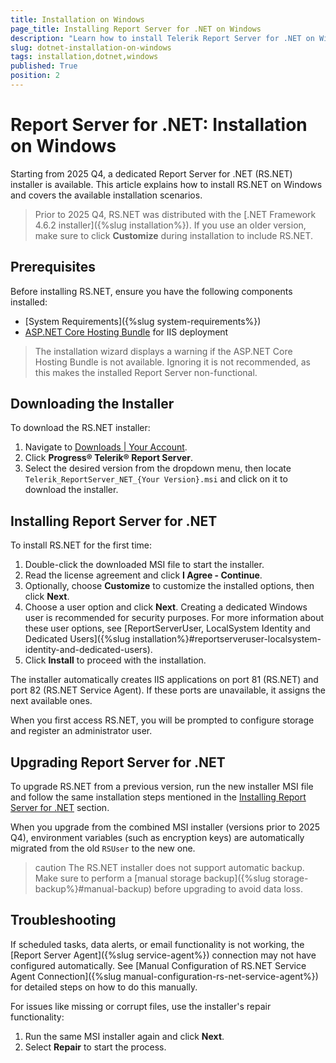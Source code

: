 ```yaml
---
title: Installation on Windows
page_title: Installing Report Server for .NET on Windows
description: "Learn how to install Telerik Report Server for .NET on Windows using the dedicated MSI installer, including prerequisites, step-by-step installation, and troubleshooting."
slug: dotnet-installation-on-windows
tags: installation,dotnet,windows
published: True
position: 2
---
```


# Report Server for .NET: Installation on Windows

Starting from 2025 Q4, a dedicated Report Server for .NET (RS.NET) installer is available. This article explains how to install RS.NET on Windows and covers the available installation scenarios.

> Prior to 2025 Q4, RS.NET was distributed with the [.NET Framework 4.6.2 installer]({%slug installation%}). If you use an older version, make sure to click **Customize** during installation to include RS.NET.

## Prerequisites

Before installing RS.NET, ensure you have the following components installed:

- [System Requirements]({%slug system-requirements%})
- [ASP.NET Core Hosting Bundle](https://learn.microsoft.com/en-us/aspnet/core/host-and-deploy/iis/?view=aspnetcore-8.0) for IIS deployment

> The installation wizard displays a warning if the ASP.NET Core Hosting Bundle is not available. Ignoring it is not recommended, as this makes the installed Report Server non-functional.

## Downloading the Installer

To download the RS.NET installer:

1. Navigate to [Downloads | Your Account](https://www.telerik.com/account/downloads).
1. Click **Progress® Telerik® Report Server**.
1. Select the desired version from the dropdown menu, then locate `Telerik_ReportServer_NET_{Your Version}.msi` and click on it to download the installer.

## Installing Report Server for .NET

To install RS.NET for the first time:

1. Double-click the downloaded MSI file to start the installer.
1. Read the license agreement and click **I Agree - Continue**.
1. Optionally, choose **Customize** to customize the installed options, then click **Next**.
1. Choose a user option and click **Next**. Creating a dedicated Windows user is recommended for security purposes. For more information about these user options, see [ReportServerUser, LocalSystem Identity and Dedicated Users]({%slug installation%}#reportserveruser-localsystem-identity-and-dedicated-users).
1. Click **Install** to proceed with the installation.

The installer automatically creates IIS applications on port 81 (RS.NET) and port 82 (RS.NET Service Agent). If these ports are unavailable, it assigns the next available ones.

When you first access RS.NET, you will be prompted to configure storage and register an administrator user.

## Upgrading Report Server for .NET

To upgrade RS.NET from a previous version, run the new installer MSI file and follow the same installation steps mentioned in the [Installing Report Server for .NET](#installing-report-server-for-net) section.

When you upgrade from the combined MSI installer (versions prior to 2025 Q4), environment variables (such as encryption keys) are automatically migrated from the old `RSUser` to the new one.

>caution The RS.NET installer does not support automatic backup. Make sure to perform a [manual storage backup]({%slug storage-backup%}#manual-backup) before upgrading to avoid data loss.

## Troubleshooting

If scheduled tasks, data alerts, or email functionality is not working, the [Report Server Agent]({%slug service-agent%}) connection may not have configured automatically. See [Manual Configuration of RS.NET Service Agent Connection]({%slug manual-configuration-rs-net-service-agent%}) for detailed steps on how to do this manually.

For issues like missing or corrupt files, use the installer's repair functionality:

1. Run the same MSI installer again and click **Next**.
2. Select **Repair** to start the process.